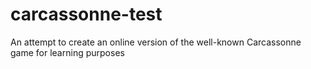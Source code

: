 # carcassonne-test
An attempt to create an online version of the well-known Carcassonne game for learning purposes
